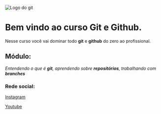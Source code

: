 ![Logo do git](https://sujeitoprogramador.com/wp-content/uploads/2021/04/gitimage.png)
# Bem vindo ao curso Git e Github.
Nesse curso você vai dominar todo **git** e **github** do zero ao profissional.

## Módulo:
_Entendendo o que é **git**, aprendendo sobre **repositórios**, trabalhando com **branches**_

### Rede social:
[Instagram](https://instagram.com/sujeitoprogramador)

[Youtube](https://youtube.com/c/sujeitoprogramador)

